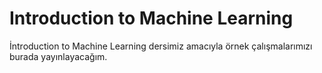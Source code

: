 # Introduction to Machine Learning
İntroduction to Machine Learning dersimiz amacıyla örnek çalışmalarımızı burada yayınlayacağım.
